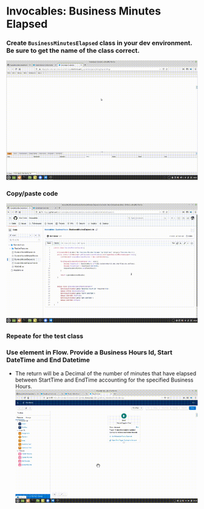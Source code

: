 # Invocables: Business Minutes Elapsed
### Create `BusinessMinutesElapsed` class in your dev environment. Be sure to get the name of the class correct.
![](https://github.com/Ben-Culver/Invocables/blob/main/BusinessHours/ReadmeResources/CreateBusinessMinutesElapsedClass.gif)

### Copy/paste code
![](https://github.com/Ben-Culver/Invocables/blob/main/BusinessHours/ReadmeResources/CopyPaste.gif)
### Repeate for the test class

### Use element in Flow. Provide a Business Hours Id, Start DateTime and End Datetime
- The return will be a Decimal of the number of minutes that have elapsed between StartTime and EndTime
  accounting for the specified Business Hours.
![](https://github.com/Ben-Culver/Invocables/blob/main/BusinessHours/ReadmeResources/UseInFlow.gif)
